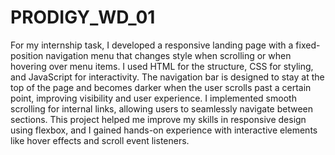 # PRODIGY_WD_01
For my internship task, I developed a responsive landing page with a fixed-position navigation menu that changes style when scrolling or when hovering over menu items. I used HTML for the structure, CSS for styling, and JavaScript for interactivity. The navigation bar is designed to stay at the top of the page and becomes darker when the user scrolls past a certain point, improving visibility and user experience. I implemented smooth scrolling for internal links, allowing users to seamlessly navigate between sections. This project helped me improve my skills in responsive design using flexbox, and I gained hands-on experience with interactive elements like hover effects and scroll event listeners.
